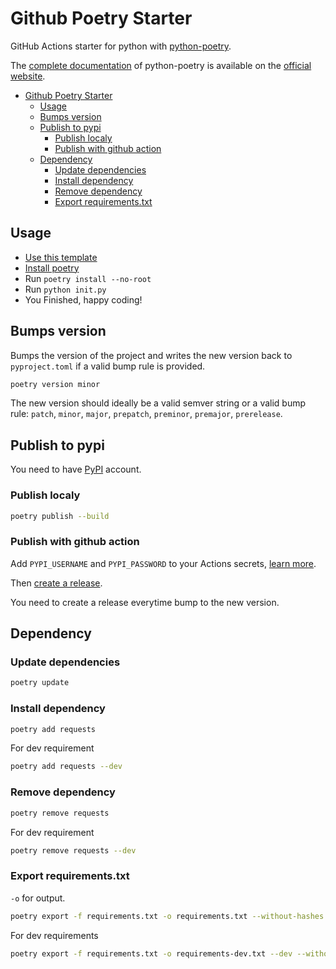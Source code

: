 # Github Poetry Starter

GitHub Actions starter for python with [python-poetry](https://github.com/python-poetry/poetry "Python packaging and dependency management made easy").

The [complete documentation](https://python-poetry.org/docs/ "Poetry documentation") of python-poetry is available on the [official website](https://python-poetry.org "Poetry official website").

- [Github Poetry Starter](#github-poetry-starter)
  - [Usage](#usage)
  - [Bumps version](#bumps-version)
  - [Publish to pypi](#publish-to-pypi)
    - [Publish localy](#publish-localy)
    - [Publish with github action](#publish-with-github-action)
  - [Dependency](#dependency)
    - [Update dependencies](#update-dependencies)
    - [Install dependency](#install-dependency)
    - [Remove dependency](#remove-dependency)
    - [Export requirements.txt](#export-requirementstxt)

## Usage

- [Use this template](https://github.com/upptime/upptime/generate "Use github-poetry-starter as template")
- [Install poetry](https://python-poetry.org/docs/#installation "Poetry Installation documentation")
- Run `poetry install --no-root`
- Run `python init.py`
- You Finished, happy coding!

## Bumps version

Bumps the version of the project and writes the new version back to `pyproject.toml` if a valid bump rule is provided.

```bash
poetry version minor
```

The new version should ideally be a valid semver string or a valid bump rule: `patch`, `minor`, `major`, `prepatch`, `preminor`, `premajor`, `prerelease`.

## Publish to pypi

You need to have [PyPI](https://pypi.org/ "PyPI - Python Package Index") account.

### Publish localy

```bash
poetry publish --build
```

### Publish with github action

Add `PYPI_USERNAME` and `PYPI_PASSWORD` to your Actions secrets, [learn more](https://docs.github.com/actions/automating-your-workflow-with-github-actions/creating-and-using-encrypted-secrets "Encrypted secrets").

Then [create a release](https://docs.github.com/en/github/administering-a-repository/managing-releases-in-a-repository#creating-a-release "Managing releases in a repository, Creating a release").

You need to create a release everytime bump to the new version.

## Dependency

### Update dependencies

```bash
poetry update
```

### Install dependency

```bash
poetry add requests
```

For dev requirement

```bash
poetry add requests --dev
```

### Remove dependency

```bash
poetry remove requests
```

For dev requirement

```bash
poetry remove requests --dev
```

### Export requirements.txt

`-o` for output.

```bash
poetry export -f requirements.txt -o requirements.txt --without-hashes
```

For dev requirements

```bash
poetry export -f requirements.txt -o requirements-dev.txt --dev --without-hashes
```
